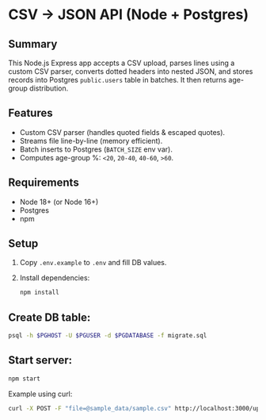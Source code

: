 # CSV → JSON API (Node + Postgres)

## Summary
This Node.js Express app accepts a CSV upload, parses lines using a custom CSV parser, converts dotted headers into nested JSON, and stores records into Postgres `public.users` table in batches. It then returns age-group distribution.

## Features
- Custom CSV parser (handles quoted fields & escaped quotes).  
- Streams file line-by-line (memory efficient).  
- Batch inserts to Postgres (`BATCH_SIZE` env var).  
- Computes age-group %: `<20`, `20-40`, `40-60`, `>60`.  

## Requirements
- Node 18+ (or Node 16+)  
- Postgres  
- npm  

## Setup
1. Copy `.env.example` to `.env` and fill DB values.  
2. Install dependencies:

   ```bash
   npm install
## Create DB table:
```bash
psql -h $PGHOST -U $PGUSER -d $PGDATABASE -f migrate.sql
```

## Start server:
```bash
npm start
```

Example using curl:
```bash
curl -X POST -F "file=@sample_data/sample.csv" http://localhost:3000/upload
```




